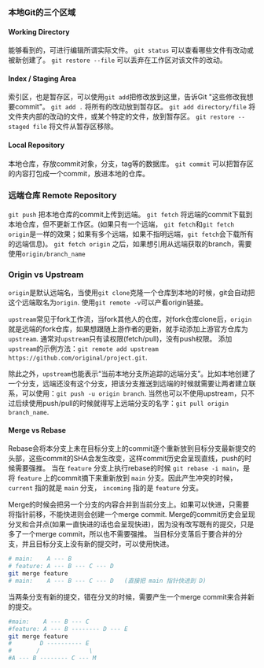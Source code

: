 ### 本地Git的三个区域

#### Working Directory
能够看到的，可进行编辑所谓实际文件。
`git status` 可以查看哪些文件有改动或被新创建了。
`git restore --file` 可以丢弃在工作区对该文件的改动。

#### Index / Staging Area
索引区，也是暂存区，可以使用`git add`把修改放到这里，告诉Git "这些修改我想要commit"。
`git add .` 将所有的改动放到暂存区。
`git add directory/file` 将文件夹内部的改动的文件，或某个特定的文件，放到暂存区。
`git restore --staged file` 将文件从暂存区移除。

#### Local Repository
本地仓库，存放commit对象，分支，tag等的数据库。
`git commit` 可以把暂存区的内容打包成一个commit，放进本地的仓库。

### 远端仓库 Remote Repository
`git push` 把本地仓库的commit上传到远端。
`git fetch` 将远端的commit下载到本地仓库，但不更新工作区。(如果只有一个远端， `git fetch`和`git fetch origin`是一样的效果；如果有多个远端，如果不指明远端，`git fetch`会下载所有的远端信息)。
`git fetch origin` 之后，如果想引用从远端获取的branch，需要使用`origin/branch_name`

### Origin vs Upstream
`origin`是默认远端名，当使用`git clone`克隆一个仓库到本地的时候，git会自动把这个远端取名为`origin`. 使用`git remote -v`可以产看origin链接。

`upstream`常见于fork工作流，当fork其他人的仓库，对fork仓库clone后，`origin`就是远端的fork仓库，如果想跟随上游作者的更新，就手动添加上游官方仓库为`upstream`. 通常对`upstream`只有读权限(fetch/pull)，没有push权限。
添加`upstream`的示例方法：`git remote add upstream https://github.com/original/project.git`.

除此之外，`upstream`也能表示“当前本地分支所追踪的远端分支”。比如本地创建了一个分支，远端还没有这个分支，把该分支推送到远端的时候就需要让两者建立联系，可以使用：`git push -u origin branch`. 当然也可以不使用upstream，只不过后续使用push/pull的时候就得写上远端分支的名字：`git pull origin branch_name`.

#### Merge vs Rebase
Rebase会将本分支上未在目标分支上的commit逐个重新放到目标分支最新提交的头部，这些commit的SHA会发生改变，这样commit历史会呈现直线，push的时候需要强推。
当在 `feature` 分支上执行rebase的时候 `git rebase -i main`，是将 `feature` 上的commit摘下来重新放到 `main` 分支。因此产生冲突的时候，`current` 指的就是 `main` 分支， `incoming` 指的是 `feature` 分支。

Merge的时候会把另一个分支的内容合并到当前分支上。如果可以快进，只需要将指针前移，不能快进则会创建一个merge commit. 
Merge的commit历史会呈现分叉和合并点(如果一直快进的话也会呈现快进)，因为没有改写既有的提交，只是多了一个merge commit，所以也不需要强推。
当目标分支落后于要合并的分支，并且目标分支上没有新的提交时，可以使用快进。
``` bash
# main:    A --- B
# feature: A --- B --- C --- D
git merge feature
# main:    A --- B --- C --- D   (直接把 main 指针快进到 D)
```
当两条分支有新的提交，错在分叉的时候，需要产生一个merge commit来合并新的提交。
``` bash
#main:    A --- B --- C
#feature: A --- B -------- D --- E
git merge feature
#        D ---------- E
#       /              \
#A --- B -------- C --- M

```

